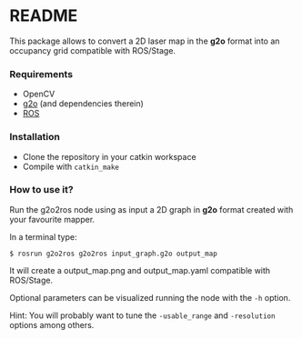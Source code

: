 # README #

This package allows to convert a 2D laser map in the **g2o** format into an occupancy grid compatible with ROS/Stage.

### Requirements ###

* OpenCV
* [g2o](https://github.com/RainerKuemmerle/g2o) (and dependencies therein)
* [ROS](http://www.ros.org/)

### Installation ###

* Clone the repository in your catkin workspace
* Compile with ``catkin_make``

### How to use it? ###

Run the g2o2ros node using as input a 2D graph in **g2o** format created with your favourite mapper.

In a terminal type:

``$ rosrun g2o2ros g2o2ros input_graph.g2o output_map``

It will create a output_map.png and output_map.yaml compatible with ROS/Stage.

Optional parameters can be visualized running the node with the ``-h`` option.

Hint: You will probably want to tune the ``-usable_range`` and ``-resolution`` options among others.

